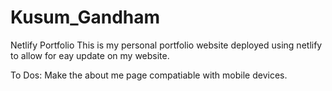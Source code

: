 # Kusum_Gandham
Netlify Portfolio
This is my personal portfolio website deployed using netlify to allow for eay update on my website.

To Dos:
Make the about me page compatiable with mobile devices.
